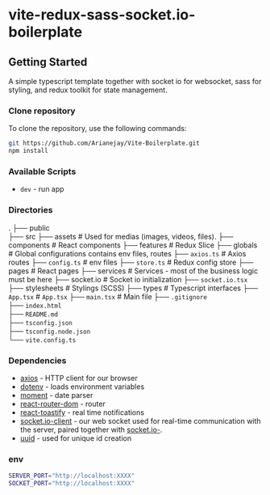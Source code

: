 # vite-redux-sass-socket.io-boilerplate

## Getting Started

A simple typescript template together with socket io for websocket, sass for styling, and redux toolkit for state management.

### Clone repository

To clone the repository, use the following commands:

```sh
git https://github.com/Arianejay/Vite-Boilerplate.git
npm install
```

### Available Scripts

-   `dev` - run app

### Directories

.
├── public  
├── src
    ├── assets                      # Used for medias (images, videos, files).
    ├── components                  # React components
    ├── features                    # Redux Slice
    ├── globals                     # Global configurations contains env files, routes
        ├── `axios.ts`                  # Axios routes
        ├── `config.ts`                 # env files
        ├── `store.ts`                  # Redux config store
    ├── pages                       # React pages
    ├── services                    # Services - most of the business logic must be here
    ├── socket.io                   # Socket io initialization
        ├── `socket.io.tsx`             
    ├── stylesheets                 # Stylings (SCSS)
    ├── types                       # Typescript interfaces
    ├── `App.tsx`                   # `App.tsx`
    ├── `main.tsx`                  # Main file
├── `.gitignore`                
├── `index.html`                    
├── `README.md`                     
├── `tsconfig.json`                    
├── `tsconfig.node.json`                   
└── `vite.config.ts`          


### Dependencies

-   [axios][axios] - HTTP client for our browser 
-   [dotenv][dotenv] - loads environment variables
-   [moment][moment] - date parser
-   [react-router-dom][react-router-dom] - router
-   [react-toastify][react-toastify] - real time notifications
-   [socket.io-client][socket.io-client] - our web socket used for real-time communication with the server, paired together with [socket.io-][socket.io].
-   [uuid][uuid] - used for unique id creation

### env

```sh
SERVER_PORT="http://localhost:XXXX"
SOCKET_PORT="http://localhost:XXXX"
```

[axios]: https://www.npmjs.com/package/axios
[dotenv]: https://www.npmjs.com/package/dotenv
[moment]: https://www.npmjs.com/package/moment
[react-router-dom]: https://www.npmjs.com/package/moment
[react-toastify]: https://www.npmjs.com/package/react-toastify
[socket.io]: https://www.npmjs.com/package/socket.io
[socket.io-client]: https://www.npmjs.com/package/socket.io-client
[uuid]: https://www.npmjs.com/package/uuid
